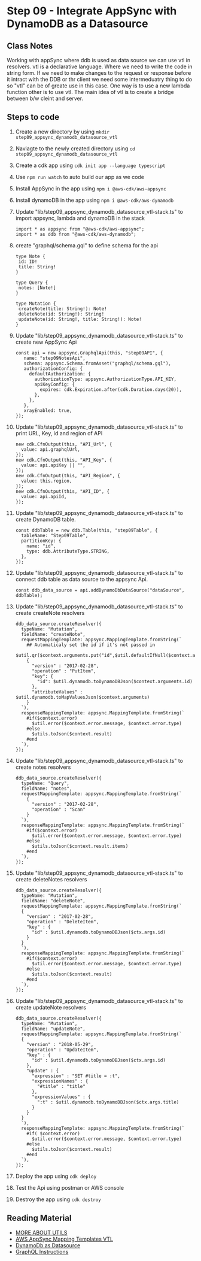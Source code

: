 # Step 09 - Integrate AppSync with DynamoDB as a Datasource

## Class Notes

Working with appSync where ddb is used as data source we can use vtl in resolvers. vtl is a declarative language. Where we need to write the code in string form. If we need to make changes to the request or response before it intract with the DDB or thr client we need some intermeduatry thing to do so "vtl" can be of greate use in this case. One way is to use a new lambda function other is to use vtl. The main idea of vtl is to create a bridge between b/w cleint and server.

## Steps to code

1. Create a new directory by using `mkdir step09_appsync_dynamodb_datasource_vtl`
2. Naviagte to the newly created directory using `cd step09_appsync_dynamodb_datasource_vtl`
3. Create a cdk app using `cdk init app --language typescript`
4. Use `npm run watch` to auto build our app as we code
5. Install AppSync in the app using `npm i @aws-cdk/aws-appsync`
6. Install dynamoDB in the app using `npm i @aws-cdk/aws-dynamodb`
7. Update "lib/step09_appsync_dynamodb_datasource_vtl-stack.ts" to import appsync, lambda and dynamoDB in the stack

   ```
   import * as appsync from "@aws-cdk/aws-appsync";
   import * as ddb from "@aws-cdk/aws-dynamodb";

   ```

8. create "graphql/schema.gql" to define schema for the api

   ```
   type Note {
    id: ID!
    title: String!
   }

   type Query {
    notes: [Note!]
   }

   type Mutation {
    createNote(title: String!): Note!
    deleteNote(id: String!): String!
    updateNote(id: String!, title: String!): Note!
   }
   ```

9. Update "lib/step09_appsync_dynamodb_datasource_vtl-stack.ts" to create new AppSync Api

   ```
   const api = new appsync.GraphqlApi(this, "step09API", {
      name: "step09NotesApi",
      schema: appsync.Schema.fromAsset("graphql/schema.gql"),
      authorizationConfig: {
        defaultAuthorization: {
          authorizationType: appsync.AuthorizationType.API_KEY,
          apiKeyConfig: {
            expires: cdk.Expiration.after(cdk.Duration.days(20)),
          },
        },
      },
      xrayEnabled: true,
   });
   ```

10. Update "lib/step09_appsync_dynamodb_datasource_vtl-stack.ts" to print URL, Key, id and region of API

    ```
    new cdk.CfnOutput(this, "API_Url", {
      value: api.graphqlUrl,
    });
    new cdk.CfnOutput(this, "API_Key", {
      value: api.apiKey || "",
    });
    new cdk.CfnOutput(this, "API_Region", {
      value: this.region,
    });
    new cdk.CfnOutput(this, "API_ID", {
      value: api.apiId,
    });
    ```

11. Update "lib/step09_appsync_dynamodb_datasource_vtl-stack.ts" to create DynamoDB table.

    ```
    const ddbTable = new ddb.Table(this, "step09Table", {
      tableName: "Step09Table",
      partitionKey: {
        name: "id",
        type: ddb.AttributeType.STRING,
      },
    });
    ```

12. Update "lib/step09_appsync_dynamodb_datasource_vtl-stack.ts" to connect ddb table as data source to the appsync Api.

    ```
    const ddb_data_source = api.addDynamoDbDataSource("dataSource", ddbTable);
    ```

13. Update "lib/step09_appsync_dynamodb_datasource_vtl-stack.ts" to create createNote resolvers

    ```
    ddb_data_source.createResolver({
      typeName: "Mutation",
      fieldName: "createNote",
      requestMappingTemplate: appsync.MappingTemplate.fromString(`
        ## Automaticaly set the id if it's not passed in
        $util.qr($context.arguments.put("id",$util.defaultIfNull($context.arguments.id,$util.autoId())))
        {
          "version" : "2017-02-28",
          "operation" : "PutItem",
          "key": {
            "id": $util.dynamodb.toDynamoDBJson($context.arguments.id)
          },
          "attributeValues" : $util.dynamodb.toMapValuesJson($context.arguments)
        }
      `),
      responseMappingTemplate: appsync.MappingTemplate.fromString(`
        #if($context.error)
          $util.error($context.error.message, $context.error.type)
        #else
          $utils.toJson($context.result)
        #end
      `),
    });
    ```

14. Update "lib/step09_appsync_dynamodb_datasource_vtl-stack.ts" to create notes resolvers

    ```
    ddb_data_source.createResolver({
      typeName: "Query",
      fieldName: "notes",
      requestMappingTemplate: appsync.MappingTemplate.fromString(`
        {
          "version" : "2017-02-28",
          "operation" : "Scan"
        }
      `),
      responseMappingTemplate: appsync.MappingTemplate.fromString(`
        #if($context.error)
          $util.error($context.error.message, $context.error.type)
        #else
          $utils.toJson($context.result.items)
        #end
      `),
    });
    ```

15. Update "lib/step09_appsync_dynamodb_datasource_vtl-stack.ts" to create deleteNotes resolvers

    ```
    ddb_data_source.createResolver({
      typeName: "Mutation",
      fieldName: "deleteNote",
      requestMappingTemplate: appsync.MappingTemplate.fromString(`
      {
        "version" : "2017-02-28",
        "operation" : "DeleteItem",
        "key" : {
          "id" : $util.dynamodb.toDynamoDBJson($ctx.args.id)
        }
      }
      `),
      responseMappingTemplate: appsync.MappingTemplate.fromString(`
        #if($context.error)
          $util.error($context.error.message, $context.error.type)
        #else
          $utils.toJson($context.result)
        #end
      `),
    });
    ```

16. Update "lib/step09_appsync_dynamodb_datasource_vtl-stack.ts" to create updateNote resolvers
    ```
    ddb_data_source.createResolver({
      typeName: "Mutation",
      fieldName: "updateNote",
      requestMappingTemplate: appsync.MappingTemplate.fromString(`
      {
        "version" : "2018-05-29",
        "operation" : "UpdateItem",
        "key" : {
          "id" : $util.dynamodb.toDynamoDBJson($ctx.args.id)
        },
        "update" : {
          "expression" : "SET #title = :t",
          "expressionNames" : {
            "#title" : "title"
          },
          "expressionValues" : {
            ":t" : $util.dynamodb.toDynamoDBJson($ctx.args.title)
          }
        }
      }
      `),
      responseMappingTemplate: appsync.MappingTemplate.fromString(`
        #if( $context.error)
          $util.error($context.error.message, $context.error.type)
        #else
          $utils.toJson($context.result)
        #end
      `),
    });
    ```
17. Deploy the app using `cdk deploy`
18. Test the Api using postman or AWS console
19. Destroy the app using `cdk destroy`

## Reading Material

- [MORE ABOUT UTILS](https://docs.aws.amazon.com/appsync/latest/devguide/resolver-util-reference.html)
- [AWS AppSync Mapping Templates VTL](https://docs.aws.amazon.com/appsync/latest/devguide/resolver-mapping-template-reference-dynamodb.html#aws-appsync-resolver-mapping-template-reference-dynamodb-updateitem)
- [DynamoDb as Datasource](https://docs.aws.amazon.com/cdk/api/latest/docs/@aws-cdk_aws-appsync.DynamoDbDataSource.html)
- [GraphQL Instructions](https://learning.postman.com/docs/sending-requests/supported-api-frameworks/graphql/)

